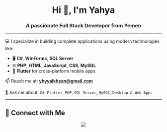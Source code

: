 <h1 align="center">Hi 👋, I'm Yahya</h1>
<h3 align="center">A passionate Full Stack Developer from Yemen</h3>

---

💻 I specialize in building complete applications using modern technologies like:

- 🖥️ **C#**, **WinForms**, **SQL Server**
- 🌐 **PHP**, **HTML**, **JavaScript**, **CSS**, **MySQL**
- 📱 **Flutter** for cross-platform mobile apps



📫 Reach me at: **yhyyalkhzan@gmail.com**

💬 Ask me about:
`C#`, `Flutter`, `PHP`, `SQL Server`, `MySQL`, `Desktop & Web Apps`

---

## 🔗 Connect with Me

<p align="center">
  <a href="mailto:yhyyalkhzan@gmail.com"><img src="https://img.shields.io/badge/Email-Contact-red?style=flat&logo=gmail" /></a>

</p>
